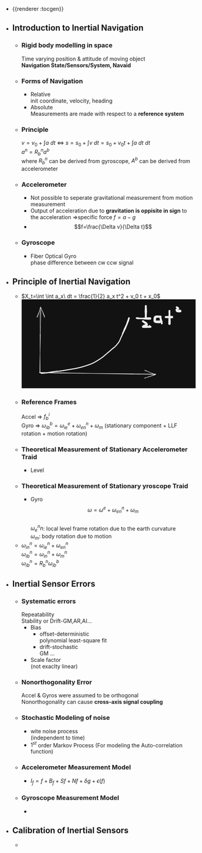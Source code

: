 - {{renderer :tocgen}}
- ## Introduction to Inertial Navigation
	- ### Rigid body modelling in space
	  Time varying position & attitude of moving object  
	  **Navigation State/Sensors/System, Navaid**
	- ### Forms of Navigation
		- Relative  
		  init coordinate,  velocity, heading
		- Absolute  
		  Measurements are made with respect to a **reference system**
	- ### Principle
	  $v=v_0+\int a\ dt$ <=> $s = s_0 + \int v\ dt = s_0 + v_0 t + \int a\ dt\ dt$  
	  $a^n = R^n_b a^b$  
	  where $R^n_b$ can be derived from gyroscope, $A^b$ can be derived from accelerometer
	- ### Accelerometer
		- Not possible to seperate gravitational measurement from motion measurement
		- Output of acceleration due to **gravitation is oppisite in sign** to the acceleration
		  =>specific force $f=a-g$
		- $$f=\frac{\Delta v}{\Delta t}$$
	- ### Gyroscope
		- Fiber Optical Gyro  
		  phase difference between cw ccw signal
- ## Principle of Inertial Navigation
	- $X_t=\int \int a_x\ dt = \frac{1}{2} a_x t^2 + v_0 t + x_0$
	  ![image.png](../assets/image_1676949898967_0.png)
	- ### Reference Frames
	  Accel => $f^i_b$  
	  Gyro => $\omega^b_{ib}=\omega^e_{ie} + \omega^n_{en} + \omega_m$ (stationary component + LLF rotation + motion rotation)
	- ### Theoretical Measurement of Stationary Accelerometer Traid
		- Level
	- ### Theoretical Measurement of Stationary yroscope Traid
		- Gyro  
		  $$\omega=\omega^e + \omega^n_{en} + \omega_m$$  
		  $\omega^n_en$: local level frame rotation due to the earth curvature  
		  $\omega_m$: body rotation due to motion
	- $\omega^n_{in}=\omega^n_{ie}+\omega^n_{en}$  
	  $\omega^n_{ib}=\omega^n_{in}+\omega^n_m$  
	  $\omega^n_{ib}=R^n_b \omega^b_{ib}$
- ## Inertial Sensor Errors
	- ### Systematic errors
	  Repeatability  
	  Stability or Drift-GM,AR,AI...
		- Bias
			- offset-deterministic  
			  polynomial least-square fit
			- drift-stochastic  
			  GM ...
		- Scale factor  
		  (not exaclty linear)
	- ### Nonorthogonality Error
	  Accel & Gyros were assumed to be orthogonal  
	  Nonorthogonality can cause **cross-axis signal coupling**
	- ### Stochastic Modeling of noise
		- wite noise process  
		  (independent to time)
		- $1^{st}$ order Markov Process (For modeling the Auto-correlation function)
	- ### Accelerometer Measurement Model
		- $I_f=f + B_f + S f + N f + \delta g + \epsilon(f)$
	- ### Gyroscope Measurement Model
		-
- ## Calibration of Inertial Sensors
	-